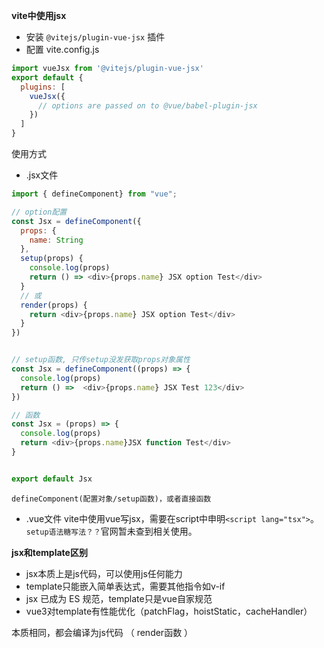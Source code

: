 **vite中使用jsx**

- 安装 `@vitejs/plugin-vue-jsx` 插件
-  配置 vite.config.js
``` js
import vueJsx from '@vitejs/plugin-vue-jsx'
export default {
  plugins: [
    vueJsx({
      // options are passed on to @vue/babel-plugin-jsx
    })
  ]
}
```

使用方式

- .jsx文件
``` js
import { defineComponent} from "vue";

// option配置
const Jsx = defineComponent({
  props: {
    name: String
  },
  setup(props) {
    console.log(props)
    return () => <div>{props.name} JSX option Test</div> 
  }
  // 或
  render(props) {
    return <div>{props.name} JSX option Test</div> 
  }
})


// setup函数, 只传setup没发获取props对象属性
const Jsx = defineComponent((props) => {
  console.log(props)
  return () =>  <div>{props.name} JSX Test 123</div> 
})

// 函数
const Jsx = (props) => {
  console.log(props)
  return <div>{props.name}JSX function Test</div>    
}


export default Jsx
```
`defineComponent(配置对象/setup函数)，或者直接函数`

- .vue文件
vite中使用vue写jsx，需要在script中申明`<script lang="tsx">`。
`setup语法糖写法？？`官网暂未查到相关使用。

**jsx和template区别**

- jsx本质上是js代码，可以使用js任何能力
- template只能嵌入简单表达式，需要其他指令如v-if
- jsx 已成为 ES 规范，template只是vue自家规范
- vue3对template有性能优化（patchFlag，hoistStatic，cacheHandler）

本质相同，都会编译为js代码 （ render函数 ）
